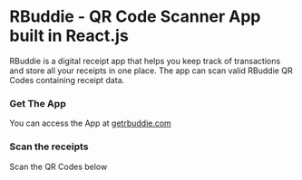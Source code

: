 # RBuddie - QR Code Scanner App built in React.js
RBuddie is a digital receipt app that helps you keep track of transactions and store all your receipts in one place. The app can scan valid RBuddie QR Codes containing receipt data.

### Get The App
You can access the App at [getrbuddie.com](https://getrbuddie.com)

### Scan the receipts
Scan the QR Codes below


